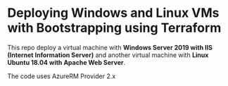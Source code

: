 # Deploying Windows and Linux VMs with Bootstrapping using Terraform

This repo deploy a virtual machine with **Windows Server 2019 with IIS (Internet Information Server)** and another virtual machine with **Linux Ubuntu 18.04 with Apache Web Server**.

The code uses AzureRM Provider 2.x
